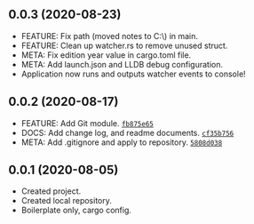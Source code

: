 ## 0.0.3 (2020-08-23)

-   FEATURE: Fix path (moved notes to C:\\) in main.
-   FEATURE: Clean up watcher.rs to remove unused struct.
-   META: Fix edition year value in cargo.toml file.
-   META: Add launch.json and LLDB debug configuration.
-   Application now runs and outputs watcher events to console!

## 0.0.2 (2020-08-17)

-   FEATURE: Add Git module. [`fb875e65`]
-   DOCS: Add change log, and readme documents. [`cf35b756`]
-   META: Add .gitignore and apply to repository. [`5808d038`]

[`fb875e65`]: https://github.com/elusive/notes-watcher/commit/fb875e65b44bb6376ec925576a40115f489c7490
[`cf35b756`]: https://github.com/elusive/notes-watcher/commit/cf35b75663951c8e94febfd0b03743227c9d3b61
[`5808d038`]: 5808d0380655a098555537121855a3132837f47d

## 0.0.1 (2020-08-05)

-   Created project.
-   Created local repository.
-   Boilerplate only, cargo config.
